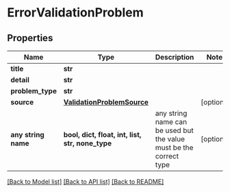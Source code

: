 # ErrorValidationProblem


## Properties
Name | Type | Description | Notes
------------ | ------------- | ------------- | -------------
**title** | **str** |  | 
**detail** | **str** |  | 
**problem_type** | **str** |  | 
**source** | [**ValidationProblemSource**](ValidationProblemSource.md) |  | [optional] 
**any string name** | **bool, dict, float, int, list, str, none_type** | any string name can be used but the value must be the correct type | [optional]

[[Back to Model list]](../README.md#documentation-for-models) [[Back to API list]](../README.md#documentation-for-api-endpoints) [[Back to README]](../README.md)


